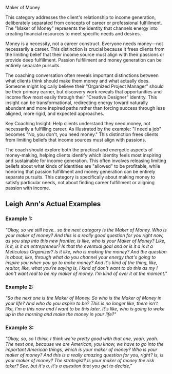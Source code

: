 Maker of Money

This category addresses the client's relationship to income generation, deliberately separated from concepts of career or professional fulfillment. The "Maker of Money" represents the identity that channels energy into creating financial resources to meet specific needs and desires.

Money is a necessity, not a career construct. Everyone needs money—not necessarily a career. This distinction is crucial because it frees clients from the limiting belief that their income source must align with their passions or provide deep fulfillment. Passion fulfillment and money generation can be entirely separate pursuits.


The coaching conversation often reveals important distinctions between what clients think should make them money and what actually does. Someone might logically believe their "Organized Project Manager" should be their primary earner, but discovery work reveals that opportunities and income flow most easily through their "Creative Designer" identity. This insight can be transformational, redirecting energy toward naturally abundant and more inspired paths rather than forcing success through less aligned, more rigid, and expected approaches.

Key Coaching Insight: Help clients understand they need money, not necessarily a fulfilling career. As illustrated by the example: "I need a job" becomes "No, you don't, you need money." This distinction frees clients from limiting beliefs that income sources must align with passions.

The coach should explore both the practical and energetic aspects of money-making, helping clients identify which identity feels most inspiring and sustainable for income generation. This often involves releasing limiting beliefs about what kinds of identities are "allowed" to be profitable, while honoring that passion fulfillment and money generation can be entirely separate pursuits. This category is specifically about making money to satisfy particular needs, not about finding career fulfillment or aligning passion with income.


## Leigh Ann's Actual Examples

### Example 1:

_"Okay, so we still have.. so the next category is the Maker of Money. Who is your maker of money? And this is a really good question for you right now, as you step into this new frontier, is like, who is your Maker of Money? Like, is it, is it an entrepreneur? Is that the eventual goal and or is it a is it a Meticulous Organizer? Is it like, who is making the money? And the question is about, like, through what do you channel your energy that's going to inspire you when you go to make money? And it's kind of the thing, like, realtor, like, what you're saying is, I kind of don't want to do this as my I don't want real to be my maker of money. I'm kind of over it at the moment."_

### Example 2:

_"So the next one is the Maker of Money. So who is the Maker of Money in your life? And who do you aspire to be? This is no longer like, there isn't like, I'm a this now and I want to be this later. It's like, who is going to wake up in the morning and make the money in your life?"_

### Example 3:

_"Okay, so, so I think, I think we're pretty good with that one, yeah, yeah. The next one, because we are American, you know, we have to go into the important American things, which is your maker of money? Who is your maker of money? And this is a really amazing question for you, right? Is, is your maker of money? The strategist? Is your maker of money the risk taker? See, but it's a, it's a question that you get to decide,"_
